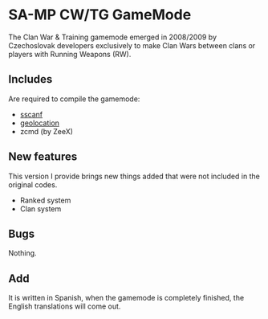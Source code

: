 # SA-MP CW/TG GameMode
The Clan War & Training gamemode emerged in 2008/2009 by Czechoslovak developers exclusively to make Clan Wars between clans or players with Running Weapons (RW).
## Includes
Are required to compile the gamemode:
- [sscanf](https://github.com/maddinat0r/sscanf)
- [geolocation](https://github.com/Whitetigerswt/SAMP-geoip)
- zcmd (by ZeeX)
## New features
This version I provide brings new things added that were not included in the original codes.
- Ranked system
- Clan system
## Bugs
Nothing.
## Add
It is written in Spanish, when the gamemode is completely finished, the English translations will come out.
